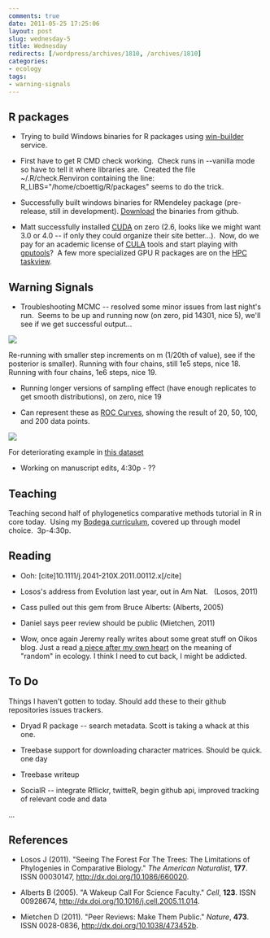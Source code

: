 ```yaml
---
comments: true
date: 2011-05-25 17:25:06
layout: post
slug: wednesday-5
title: Wednesday
redirects: [/wordpress/archives/1810, /archives/1810]
categories:
- ecology
tags:
- warning-signals
---
```


## R packages





	
  * Trying to build Windows binaries for R packages using [win-builder](http://win-builder.r-project.org/) service.

	
  * First have to get R CMD check working.  Check runs in --vanilla mode so have to tell it where libraries are.  Created the file ~/.R/check.Renviron containing the line: R_LIBS="/home/cboettig/R/packages" seems to do the trick.

	
  * Successfully built windows binaries for RMendeley package (pre-release, still in development). [Download](https://github.com/downloads/cboettig/RMendeley/RMendeley_0.1-1.zip) the binaries from github.

	
  * Matt successfully installed [CUDA](http://developer.nvidia.com/cuda-toolkit-40) on zero (2.6, looks like we might want 3.0 or 4.0 -- if only they could organize their site better...).  Now, do we pay for an academic license of [CULA](http://www.culatools.com/) tools and start playing with [gputools](http://brainarray.mbni.med.umich.edu/brainarray/rgpgpu/)?  A few more specialized GPU R packages are on the [HPC taskview](http://cran.r-project.org/web/views/HighPerformanceComputing.html).




## Warning Signals





	
  * Troubleshooting MCMC -- resolved some minor issues from last night's run.  Seems to be up and running now (on zero, pid 14301, nice 5), we'll see if we get successful output...

![]( http://farm4.staticflickr.com/3432/5760676232_8b926d033e_o.png )


Re-running with smaller step increments on m (1/20th of value), see if the posterior is smaller).
Running with four chains, still 1e5 steps, nice 18.  
Running with four chains, 1e6 steps, nice 19.  
	
  * Running longer versions of sampling effect (have enough replicates to get smooth distributions), on zero, nice 19


  * Can represent these as [ROC Curves](http://en.wikipedia.org/wiki/Receiver_operating_characteristic), showing the result of 20, 50, 100, and 200 data points.  


![]( http://farm6.staticflickr.com/5187/5760099339_9c535e11ce_o.png )


For deteriorating example in [this dataset](http://www.flickr.com/photos/cboettig/5755642208)

	
  * Working on manuscript edits, 4:30p - ??




## Teaching


Teaching second half of phylogenetics comparative methods tutorial in R in core today.  Using my [Bodega curriculum](http://bodegaphylo.wikispot.org/Continuous_Character_Evolution_%28Boettiger%29_2011), covered up through model choice.  3p-4:30p.


## Reading





	
  * Ooh: [cite]10.1111/j.2041-210X.2011.00112.x[/cite]

	
  * Losos's address from Evolution last year, out in Am Nat.   (Losos, 2011)

	
  * Cass pulled out this gem from Bruce Alberts: (Alberts, 2005)

	
  * Daniel says peer review should be public (Mietchen, 2011)

	
  * Wow, once again Jeremy really writes about some great stuff on Oikos blog.  Just a read [a piece after my own heart](http://oikosjournal.wordpress.com/2011/05/24/ignorance-is-bliss-sometimes/) on the meaning of "random" in ecology.  I think I need to cut back, I might be addicted.





##  To Do 


Things I haven't gotten to today.  Should add these to their github repositories issues trackers.  



	
  * Dryad R package -- search metadata.  Scott is taking a whack at this one.  

	
  * Treebase support for downloading character matrices.  Should be quick. one day

	
  * Treebase writeup

	
  * SocialR -- integrate Rflickr, twitteR, begin github api, improved tracking of relevant code and data

...




## References


- Losos J (2011).
"Seeing The Forest For The Trees: The Limitations of Phylogenies in Comparative Biology."
*The American Naturalist*, **177**.
ISSN 00030147, <a href="http://dx.doi.org/10.1086/660020">http://dx.doi.org/10.1086/660020</a>.

- Alberts B (2005).
"A Wakeup Call For Science Faculty."
*Cell*, **123**.
ISSN 00928674, <a href="http://dx.doi.org/10.1016/j.cell.2005.11.014">http://dx.doi.org/10.1016/j.cell.2005.11.014</a>.

- Mietchen D (2011).
"Peer Reviews: Make Them Public."
*Nature*, **473**.
ISSN 0028-0836, <a href="http://dx.doi.org/10.1038/473452b">http://dx.doi.org/10.1038/473452b</a>.
